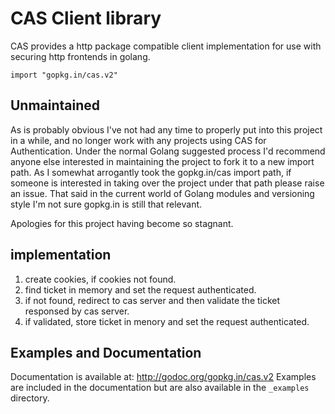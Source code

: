 # CAS Client library

CAS provides a http package compatible client implementation for use with
securing http frontends in golang.

    import "gopkg.in/cas.v2"
    
## Unmaintained

As is probably obvious I've not had any time to properly put into this project in a while, and no longer work with any projects using CAS for Authentication. Under the normal Golang suggested process I'd recommend anyone else interested in maintaining the project to fork it to a new import path. As I somewhat arrogantly took the gopkg.in/cas import path, if someone is interested in taking over the project under that path please raise an issue. That said in the current world of Golang modules and versioning style I'm not sure gopkg.in is still that relevant.

Apologies for this project having become so stagnant.

## implementation

1. create cookies, if cookies not found.
2. find ticket in memory and set the request authenticated.
3. if not found, redirect to cas server and then validate the ticket responsed by cas server.
4. if validated, store ticket in menory and set the request authenticated.

## Examples and Documentation

Documentation is available at: http://godoc.org/gopkg.in/cas.v2
Examples are included in the documentation but are also available in the
`_examples` directory.

